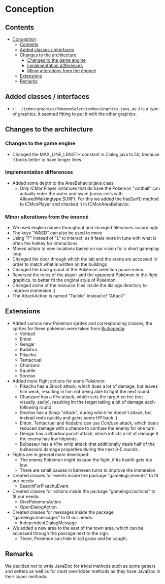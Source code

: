 # Conception

## Contents
<!-- TOC -->
* [Conception](#conception)
  * [Contents](#contents)
  * [Added classes / interfaces](#added-classes--interfaces)
  * [Changes to the architecture](#changes-to-the-architecture)
    * [Changes to the game engine](#changes-to-the-game-engine)
    * [Implementation differences](#implementation-differences)
    * [Minor alterations from the énoncé](#minor-alterations-from-the-énoncé)
  * [Extensions](#extensions)
  * [Remarks](#remarks)
<!-- TOC -->

## Added classes / interfaces
- `/.../icmon/graphics/PokemonSelectionMenuGraphics.java`, as it is a type of graphics, it seemed fitting to put it with the other graphics.

## Changes to the architecture
### Changes to the game engine
- Changed the MAX_LINE_LENGTH constant in Dialog.java to 50, because it looks better to have longer lines.
### Implementation differences
- Added some depth to the AreaBehavior.java class
  - Only ICMonPlayer instances that do have the Pokemon "voltball" can actually enter the water and swim (cross cells with AllowedWalkingtype.SURF). For this we added the hasSurf() method to ICMonPlayer and checked it in ICMonAreaBehavior.
### Minor alterations from the énoncé
- We used english names throughout and changed filenames accordingly
- The keys "WASD" can also be used to move
- Using "F" instead of "L" to interact, as it feels more in tune with what is often the hotkey for interactions
- Moved actors to new locations based on our vision for a short gameplay loop
- Changed the door through which the lab and the arena are accessed in order to match what is written on the buildings
- Changed the background of the Pokémon selection pause menu
- Reversed the roles of the player and the opponent Pokémon in the fight graphics, to better fit the original style of Pokémon.
- Changed some of the resource files inside the dialogs directory to improve immersion :)
- The AttackAction is named "Tackle" instead of "Attack"

## Extensions
- Added various new Pokemon sprites and corresponding classes, the sprites for these pokémon were taken from [Bulbapedia](https://bulbapedia.bulbagarden.net/):
  - Voltball
  - Enton
  - Gengar
  - Kadabra
  - Pikachu
  - Tentacruel
  - Charizard
  - Squirtle
  - Snorlax
- Added more Fight actions for some Pokémon:
  - Pikachu has a _Shock_ attack, which does a lot of damage, but leaves him weak, resulting in him not being able to fight the next round.
  - Charizard has a _Fire_ attack, which sets the target on fire (not visually, sadly), resulting int the target taking a bit of damage each following round.
  - Snorlax has a _Sleep_ "attack", during which he doesn't attack, but instead rests quickly and gains some HP back :)
  - Enton, Tentacruel and Kadabra can use _Confuse_ attack, which deals reduced damage with a chance to confuse the enemy for one turn.
  - Gengar has a _Shadow punch_ attack, which inflicts a lot of damage if the enemy has low hitpoints.
  - Bulbasaur has a _Vine whip_ attack that additionally  deals half of the bulbasaurs damage properties during the next 3-5 rounds.
- Fights are in general more developed:
  - The enemy Pokémon might escape the fight, if its health gets too low.
  - There are small pauses in between turns to improve the immersion.
- Created classes for events inside the package "gamelogic/events" to fit our needs:
  - SearchForPikachuEvent
- Created classes for actions inside the package "gamelogic/actions" to fit our needs:
  - GivePokemonAction
  - OpenDialogAction
- Created classes for messages inside the package "gamelogic/messages" to fit our needs:
  - IndependentDialogMessage
- We added a new area to the east of the town area, which can be accessed through the passage next to the sign.
  - There, Pokémon can hide in tall grass and be caught.

## Remarks
We decided not to write JavaDoc for trivial methods such as some getters and setters as well as for most
overridden methods as they have JavaDoc in their super methods.